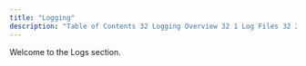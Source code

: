 ```yaml
---
title: "Logging"
description: "Table of Contents 32 Logging Overview 32 1 Log Files 32 2 Logging Configuration 33 Log Monitoring 34 Rotating Logs ec rotate 34 1 ec rotate conf File 35 Log Formats 35 1 acctlog 35 2 adaptive Log 35 3 bouncelog 35 4 fbllog 35 5 httplog 35 6 importlog..."
---
```


Welcome to the Logs section. 
